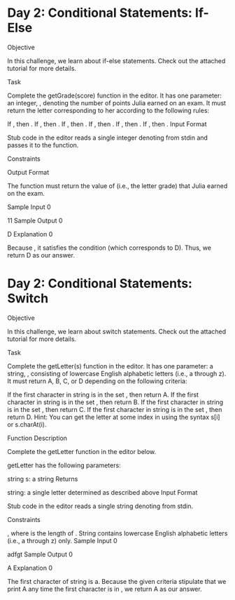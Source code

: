 # Day 2: Conditional Statements: If-Else

Objective

In this challenge, we learn about if-else statements. Check out the attached tutorial for more details.

Task

Complete the getGrade(score) function in the editor. It has one parameter: an integer, , denoting the number of points Julia earned on an exam. It must return the letter corresponding to her  according to the following rules:

If , then .
If , then .
If , then .
If , then .
If , then .
If , then .
Input Format

Stub code in the editor reads a single integer denoting  from stdin and passes it to the function.

Constraints

Output Format

The function must return the value of  (i.e., the letter grade) that Julia earned on the exam.

Sample Input 0

11
Sample Output 0

D
Explanation 0

Because , it satisfies the condition  (which corresponds to D). Thus, we return D as our answer.


# Day 2: Conditional Statements: Switch

Objective

In this challenge, we learn about switch statements. Check out the attached tutorial for more details.

Task

Complete the getLetter(s) function in the editor. It has one parameter: a string, , consisting of lowercase English alphabetic letters (i.e., a through z). It must return A, B, C, or D depending on the following criteria:

If the first character in string  is in the set , then return A.
If the first character in string  is in the set , then return B.
If the first character in string  is in the set , then return C.
If the first character in string  is in the set , then return D.
Hint: You can get the letter at some index  in  using the syntax s[i] or s.charAt(i).

Function Description

Complete the getLetter function in the editor below.

getLetter has the following parameters:

string s: a string
Returns

string: a single letter determined as described above
Input Format

Stub code in the editor reads a single string denoting  from stdin.

Constraints

, where  is the length of .
String  contains lowercase English alphabetic letters (i.e., a through z) only.
Sample Input 0

adfgt
Sample Output 0

A
Explanation 0

The first character of string  is a. Because the given criteria stipulate that we print A any time the first character is in , we return A as our answer.
